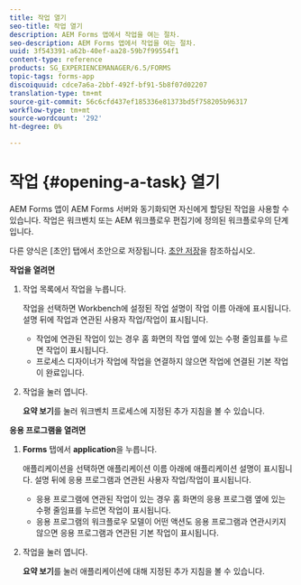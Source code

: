 ```yaml
---
title: 작업 열기
seo-title: 작업 열기
description: AEM Forms 앱에서 작업을 여는 절차.
seo-description: AEM Forms 앱에서 작업을 여는 절차.
uuid: 3f543391-a62b-40ef-aa28-59b7f99554f1
content-type: reference
products: SG_EXPERIENCEMANAGER/6.5/FORMS
topic-tags: forms-app
discoiquuid: cdce7a6a-2bbf-492f-bf91-5b8f07d02207
translation-type: tm+mt
source-git-commit: 56c6cfd437ef185336e81373bd5f758205b96317
workflow-type: tm+mt
source-wordcount: '292'
ht-degree: 0%

---
```



# 작업 {#opening-a-task} 열기

AEM Forms 앱이 AEM Forms 서버와 동기화되면 자신에게 할당된 작업을 사용할 수 있습니다. 작업은 워크벤치 또는 AEM 워크플로우 편집기에 정의된 워크플로우의 단계입니다.

다른 양식은 [초안] 탭에서 초안으로 저장됩니다. [초안 저장](/help/forms/using/save-as-draft.md)을 참조하십시오.

**작업을 열려면**

1. 작업 목록에서 작업을 누릅니다.

   작업을 선택하면 Workbench에 설정된 작업 설명이 작업 이름 아래에 표시됩니다. 설명 뒤에 작업과 연관된 사용자 작업/작업이 표시됩니다.

   * 작업에 연관된 작업이 있는 경우 홈 화면의 작업 옆에 있는 수평 줄임표를 누르면 작업이 표시됩니다.
   * 프로세스 디자이너가 작업에 작업을 연결하지 않으면 작업에 연결된 기본 작업이 완료입니다.

1. 작업을 눌러 엽니다.

   **요약 보기**&#x200B;를 눌러 워크벤치 프로세스에 지정된 추가 지침을 볼 수 있습니다.

**응용 프로그램을 열려면**

1. **Forms** 탭에서 **application**&#x200B;을 누릅니다.

   애플리케이션을 선택하면 애플리케이션 이름 아래에 애플리케이션 설명이 표시됩니다. 설명 뒤에 응용 프로그램과 연관된 사용자 작업/작업이 표시됩니다.

   * 응용 프로그램에 연관된 작업이 있는 경우 홈 화면의 응용 프로그램 옆에 있는 수평 줄임표를 누르면 작업이 표시됩니다.
   * 응용 프로그램의 워크플로우 모델이 어떤 액션도 응용 프로그램과 연관시키지 않으면 응용 프로그램과 연관된 기본 작업이 표시됩니다.

1. 작업을 눌러 엽니다.

   **요약 보기**&#x200B;를 눌러 애플리케이션에 대해 지정된 추가 지침을 볼 수 있습니다.

